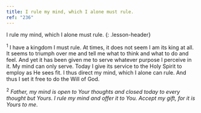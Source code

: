 ```yaml
---
title: I rule my mind, which I alone must rule.
ref: "236"
---
```


I rule my mind, which I alone must rule.
{: .lesson-header}

<sup>1</sup> I have a kingdom I must rule. At times, it does not seem I
am its king at all. It seems to triumph over me and tell me what to
think and what to do and feel. And yet it has been given me to serve
whatever purpose I perceive in it. My mind can only serve. Today I give
its service to the Holy Spirit to employ as He sees fit. I thus direct
my mind, which I alone can rule. And thus I set it free to do the Will
of God.

<sup>2</sup> *Father, my mind is open to Your thoughts and closed today
to every thought but Yours. I rule my mind and offer it to You. Accept
my gift, for it is Yours to me*.

